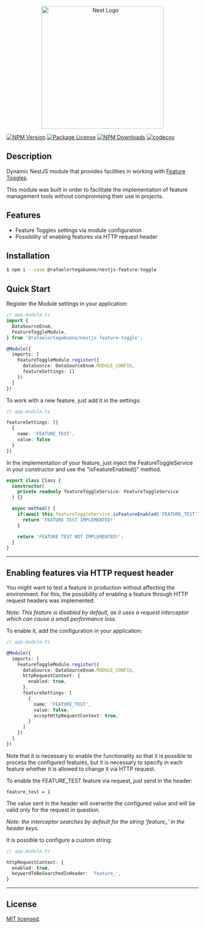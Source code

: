 <p align="center">
  <a href="http://nestjs.com/" target="blank"><img src="https://nestjs.com/img/logo_text.svg" width="320" alt="Nest Logo" /></a>
</p>

<a href="https://www.npmjs.com/package/@rafaelortegabueno/nestjs-feature-toggle" target="_blank"><img src="https://img.shields.io/npm/v/@rafaelortegabueno/nestjs-feature-toggle.svg" alt="NPM Version" /></a>
<a href="https://www.npmjs.com/package/@rafaelortegabueno/nestjs-feature-toggle" target="_blank"><img src="https://img.shields.io/npm/l/@rafaelortegabueno/nestjs-feature-toggle.svg" alt="Package License" /></a>
<a href="https://www.npmjs.com/package/@rafaelortegabueno/nestjs-feature-toggle" target="_blank"><img src="https://img.shields.io/npm/dm/@rafaelortegabueno/nestjs-feature-toggle.svg" alt="NPM Downloads" /></a> [![codecov](https://codecov.io/gh/rorteg/nestjs-feature-toggle/branch/master/graph/badge.svg?token=yZ3N9q9p5L)](https://codecov.io/gh/rorteg/nestjs-feature-toggle)

## Description

Dynamic NestJS module that provides facilities in working with [Feature Toggles](https://martinfowler.com/articles/feature-toggles.html).

This module was built in order to facilitate the implementation of feature management tools without compromising their use in projects.

## Features

- Feature Toggles settings via module configuration
- Possibility of enabling features via HTTP request header

## Installation

```bash
$ npm i --save @rafaelortegabueno/nestjs-feature-toggle
```

## Quick Start

Register the Module settings in your application:

```typescript
// app.module.ts
import {
  DataSourceEnum,
  FeatureToggleModule,
} from '@rafaelortegabueno/nestjs-feature-toggle';

@Module({
  imports: [
    FeatureToggleModule.register({
      dataSource: DataSourceEnum.MODULE_CONFIG,
      featureSettings: []
    })
  ]
})
```

To work with a new feature, just add it in the settings:

```typescript
// app.module.ts

featureSettings: [{
  {
    name: 'FEATURE_TEST',
    value: false
  }
}]
```

In the implementation of your feature, just inject the FeatureToggleService in your constructor and use the "isFeatureEnabled()" method.

```typescript
export class Class {
  constructor(
    private readonly featureToggleService: FeatureToggleService
  ) {}

  async method() {
    if(await this.featureToggleService.isFeatureEnabled('FEATURE_TEST')) {
      return 'FEATURE TEST IMPLEMENTED!'
    }

    return 'FEATURE TEST NOT IMPLEMENTED!';
  }
}
```

---

## Enabling features via HTTP request header

You might want to test a feature in production without affecting the environment. For this, the possibility of enabling a feature through HTTP request headers was implemented.

*Note: This feature is disabled by default, as it uses a request interceptor which can cause a small performance loss.*

To enable it, add the configuration in your application:

```typescript
// app.module.ts

@Module({
  imports: [
    FeatureToggleModule.register({
      dataSource: DataSourceEnum.MODULE_CONFIG,
      httpRequestContext: {
        enabled: true,
      },
      featureSettings: [
        {
          name: 'FEATURE_TEST',
          value: false,
          acceptHttpRequestContext: true,
        }
      ]
    })
  ]
})
```

Note that it is necessary to enable the functionality so that it is possible to process the configured features, but it is necessary to specify in each feature whether it is allowed to change it via HTTP request.

To enable the FEATURE_TEST feature via request, just send in the header:

```text
feature_test = 1
```

The value sent in the header will overwrite the configured value and will be valid only for the request in question.

*Note: the interceptor searches by default for the string 'feature_' in the header keys.*

It is possible to configure a custom string:

```typescript
// app.module.ts

httpRequestContext: {
  enabled: true,
  keywordToBeSearchedInHeader: 'feature_',
}
```

---

## License

[MIT licensed](LICENSE).